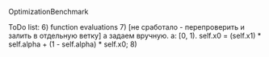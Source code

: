 OptimizationBenchmark

ToDo list:
6) function evaluations
7) [не сработало - перепроверить и залить в отдельную ветку] 
a задаем вручную. a: [0, 1). self.x0 = (self.x1) * self.alpha + (1 - self.alpha) * self.x0; 
8) 